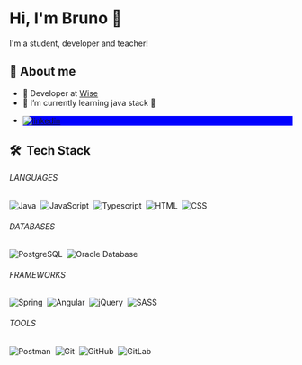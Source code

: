 # Hi, I'm Bruno 👋

I'm a student, developer and teacher!

## 🚀 About me
- 💼 Developer at <a href="https://www.wises.com.br/" target="_blank">Wise</a>
- 🌱 I’m currently learning java stack 🚀
- <p align="left" style="background:blue">
    <a href="https://www.linkedin.com/in/bruno-cardozo-pereira-561b31196/" target="_blank">
      <img align="center" src="https://img.shields.io/badge/-LinkedIn-05122A?style=for-the-badge&logo=linkedin&logoColor=0d1117&color=fff" alt="linkedin"/>
    </a>
  </p>


## 🛠 &nbsp;Tech Stack

###### LANGUAGES <br>
![Java](https://img.shields.io/badge/-Java-05122A?style=for-the-badge&logo=java&logoColor=0d1117&color=fff)&nbsp;
![JavaScript](https://img.shields.io/badge/-JavaScript-05122A?style=for-the-badge&logo=javascript&logoColor=0d1117&color=fff)&nbsp;
![Typescript](https://img.shields.io/badge/-Typescript-05122A?style=for-the-badge&logo=typescript&logoColor=0d1117&color=fff)&nbsp;
![HTML](https://img.shields.io/badge/-HTML-05122A?style=for-the-badge&logo=HTML5&logoColor=0d1117&color=fff)&nbsp;
![CSS](https://img.shields.io/badge/-CSS-05122A?style=for-the-badge&logo=CSS3&logoColor=0d1117&color=fff)&nbsp;

###### DATABASES <br>
![PostgreSQL](https://img.shields.io/badge/-PostgreSQL-05122A?style=for-the-badge&logo=postgresql&logoColor=0d1117&color=fff)&nbsp;
![Oracle Database](https://img.shields.io/badge/-Oracle-05122A?style=for-the-badge&logo=oracle&logoColor=0d1117&color=fff)&nbsp;

###### FRAMEWORKS <br>
![Spring](https://img.shields.io/badge/-Spring-05122A?style=for-the-badge&logo=spring&logoColor=0d1117&color=fff)&nbsp;
![Angular](https://img.shields.io/badge/-Angular-05122A?style=for-the-badge&logo=angular&logoColor=0d1117&color=fff)&nbsp;
![jQuery](https://img.shields.io/badge/-jQuery-05122A?style=for-the-badge&logo=jquery&logoColor=0d1117&color=fff)&nbsp;
![SASS](https://img.shields.io/badge/-Sass-05122A?style=for-the-badge&logo=sass&logoColor=0d1117&color=fff)&nbsp;

###### TOOLS <br>
![Postman](https://img.shields.io/badge/-Postman-05122A?style=for-the-badge&logo=postman&logoColor=0d1117&color=fff)&nbsp;
![Git](https://img.shields.io/badge/-Git-05122A?style=for-the-badge&logo=git&logoColor=0d1117&color=fff)&nbsp;
![GitHub](https://img.shields.io/badge/-GitHub-05122A?style=for-the-badge&logo=github&logoColor=0d1117&color=fff)&nbsp;
![GitLab](https://img.shields.io/badge/-Gitlab-05122A?style=for-the-badge&logo=gitlab&logoColor=0d1117&color=fff)&nbsp;
